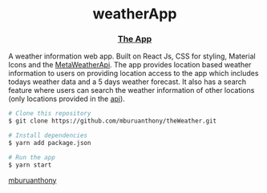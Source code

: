 <h1 align="center">weatherApp</h1>

<div align="center">
  <h3>
    <a href="https://mburu-antony-weather.netlify.app/">
      The App
    </a>
  </h3>
</div>

A weather information web app. Built on React Js, CSS for styling, Material Icons and the [MetaWeatherApi](https://www.metaweather.com/). The app provides location based weather information to users on providing location access to the app which includes todays weather data and a 5 days weather forecast. It also has a search feature where users can search the weather information of other locations (only locations provided in the [api](https://www.metaweather.com/)).

```bash
# Clone this repository
$ git clone https://github.com/mburuanthony/theWeather.git

# Install dependencies
$ yarn add package.json

# Run the app
$ yarn start
```

[mburuanthony](https://github.com/mburuanthony)
